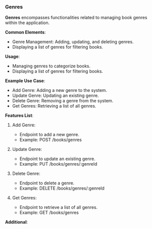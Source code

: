 ### Genres

**Genres** encompasses functionalities related to managing book genres within the application.

**Common Elements**:

- Genre Management: Adding, updating, and deleting genres.
- Displaying a list of genres for filtering books.

**Usage**:

- Managing genres to categorize books.
- Displaying a list of genres for filtering books.

**Example Use Case**:

- Add Genre: Adding a new genre to the system.
- Update Genre: Updating an existing genre.
- Delete Genre: Removing a genre from the system.
- Get Genres: Retrieving a list of all genres.

**Features List**:

1. Add Genre:

   - Endpoint to add a new genre.
   - Example: POST /books/genres

2. Update Genre:

   - Endpoint to update an existing genre.
   - Example: PUT /books/genres/:genreId

3. Delete Genre:

   - Endpoint to delete a genre.
   - Example: DELETE /books/genres/:genreId

4. Get Genres:
   - Endpoint to retrieve a list of all genres.
   - Example: GET /books/genres

**Additional**:

